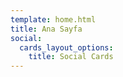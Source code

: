 ```yaml
---
template: home.html
title: Ana Sayfa
social:
  cards_layout_options:
    title: Social Cards
---
```


